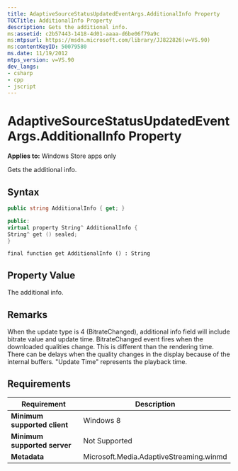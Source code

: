```yaml
---
title: AdaptiveSourceStatusUpdatedEventArgs.AdditionalInfo Property
TOCTitle: AdditionalInfo Property
description: Gets the additional info.
ms:assetid: c2b57443-1418-4d01-aaaa-d6be06f79a9c
ms:mtpsurl: https://msdn.microsoft.com/library/JJ822826(v=VS.90)
ms:contentKeyID: 50079580
ms.date: 11/19/2012
mtps_version: v=VS.90
dev_langs:
- csharp
- cpp
- jscript
---
```


# AdaptiveSourceStatusUpdatedEventArgs.AdditionalInfo Property

**Applies to:** Windows Store apps only

Gets the additional info.

## Syntax

```csharp
public string AdditionalInfo { get; }
```

```cpp
public:
virtual property String^ AdditionalInfo {
String^ get () sealed;
}
```

```jscript
final function get AdditionalInfo () : String
```

## Property Value

The additional info.

## Remarks

When the update type is 4 (BitrateChanged), additional info field will include bitrate value and update time. BitrateChanged event fires when the downloaded qualities change. This is different than the rendering time. There can be delays when the quality changes in the display because of the internal buffers. "Update Time" represents the playback time.

## Requirements

|Requirement|Description|
|--- |--- |
|**Minimum supported client**|Windows 8|
|**Minimum supported server**|Not Supported|
|**Metadata**|Microsoft.Media.AdaptiveStreaming.winmd|
